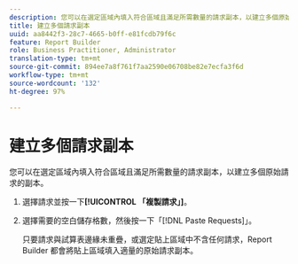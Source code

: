 ```yaml
---
description: 您可以在選定區域內填入符合區域且滿足所需數量的請求副本，以建立多個原始請求的副本。
title: 建立多個請求副本
uuid: aa8442f3-28c7-4665-b0ff-e81fcdb79f6c
feature: Report Builder
role: Business Practitioner, Administrator
translation-type: tm+mt
source-git-commit: 894ee7a8f761f7aa2590e06708be82e7ecfa3f6d
workflow-type: tm+mt
source-wordcount: '132'
ht-degree: 97%

---
```



# 建立多個請求副本

您可以在選定區域內填入符合區域且滿足所需數量的請求副本，以建立多個原始請求的副本。

1. 選擇請求並按一下&#x200B;**[!UICONTROL 「複製請求」]**。
1. 選擇需要的空白儲存格數，然後按一下「[!DNL Paste Requests]」。

   只要請求與試算表邊緣未重疊，或選定貼上區域中不含任何請求，Report Builder 都會將貼上區域填入適量的原始請求副本。
